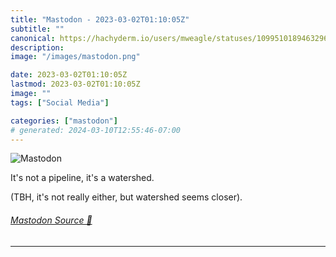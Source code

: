 ```yaml
---
title: "Mastodon - 2023-03-02T01:10:05Z"
subtitle: ""
canonical: https://hachyderm.io/users/mweagle/statuses/109951018946329686
description:
image: "/images/mastodon.png"

date: 2023-03-02T01:10:05Z
lastmod: 2023-03-02T01:10:05Z
image: ""
tags: ["Social Media"]

categories: ["mastodon"]
# generated: 2024-03-10T12:55:46-07:00
---
```

![Mastodon](/images/mastodon.png)

<p>It&#39;s not a pipeline, it&#39;s a watershed.</p><p>(TBH, it&#39;s not really either, but watershed seems closer).</p>


###### [Mastodon Source 🐘](https://hachyderm.io/@mweagle/109951018946329686)

___

